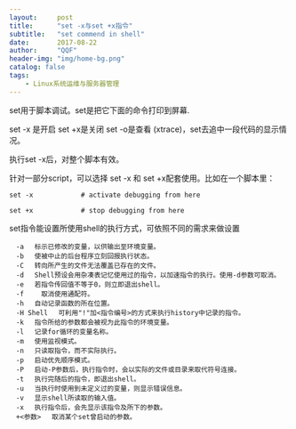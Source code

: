 ```yaml
---
layout:     post
title:      "set -x与set +x指令"
subtitle:   "set commend in shell"
date:       2017-08-22
author:     "QQF"
header-img: "img/home-bg.png"
catalog: false
tags:
    - Linux系统运维与服务器管理
---
```


set用于脚本调试。set是把它下面的命令打印到屏幕.

set -x 是开启 set +x是关闭 set -o是查看 (xtrace)，set去追中一段代码的显示情况。

执行set -x后，对整个脚本有效。

针对一部分script，可以选择 set -x 和 set +x配套使用。比如在一个脚本里：

`set -x            # activate debugging from here`

`set +x            # stop debugging from here`

set指令能设置所使用shell的执行方式，可依照不同的需求来做设置

```
　-a 　标示已修改的变量，以供输出至环境变量。 
　-b 　使被中止的后台程序立刻回报执行状态。 
　-C 　转向所产生的文件无法覆盖已存在的文件。 
　-d 　Shell预设会用杂凑表记忆使用过的指令，以加速指令的执行。使用-d参数可取消。 
　-e 　若指令传回值不等于0，则立即退出shell。　　 
　-f　 　取消使用通配符。 
　-h 　自动记录函数的所在位置。 
　-H Shell 　可利用"!"加<指令编号>的方式来执行history中记录的指令。 
　-k 　指令所给的参数都会被视为此指令的环境变量。 
　-l 　记录for循环的变量名称。 
　-m 　使用监视模式。 
　-n 　只读取指令，而不实际执行。 
　-p 　启动优先顺序模式。 
　-P 　启动-P参数后，执行指令时，会以实际的文件或目录来取代符号连接。 
　-t 　执行完随后的指令，即退出shell。 
　-u 　当执行时使用到未定义过的变量，则显示错误信息。 
　-v 　显示shell所读取的输入值。 
　-x 　执行指令后，会先显示该指令及所下的参数。 
　+<参数> 　取消某个set曾启动的参数。
```